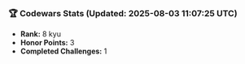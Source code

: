 ### 🏆 Codewars Stats (Updated: 2025-08-03 11:07:25 UTC)

- **Rank:** 8 kyu
- **Honor Points:** 3
- **Completed Challenges:** 1
